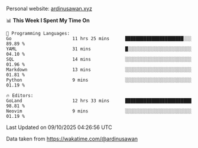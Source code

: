 Personal website: [ardinusawan.xyz](https://ardinusawan.xyz)

<!--START_SECTION:waka-->
📊 **This Week I Spent My Time On** 

```text
💬 Programming Languages: 
Go                       11 hrs 25 mins      ██████████████████████░░░   89.89 % 
YAML                     31 mins             █░░░░░░░░░░░░░░░░░░░░░░░░   04.10 % 
SQL                      14 mins             ░░░░░░░░░░░░░░░░░░░░░░░░░   01.96 % 
Markdown                 13 mins             ░░░░░░░░░░░░░░░░░░░░░░░░░   01.81 % 
Python                   9 mins              ░░░░░░░░░░░░░░░░░░░░░░░░░   01.19 % 

🔥 Editors: 
GoLand                   12 hrs 33 mins      █████████████████████████   98.81 % 
Neovim                   9 mins              ░░░░░░░░░░░░░░░░░░░░░░░░░   01.19 % 
```


 Last Updated on 09/10/2025 04:26:56 UTC
<!--END_SECTION:waka-->
Data taken from https://wakatime.com/@ardinusawan
